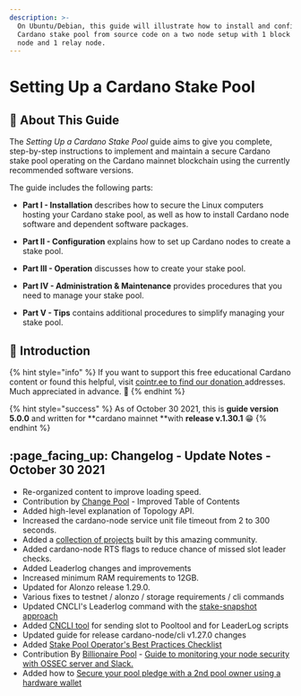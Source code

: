 ```yaml
---
description: >-
  On Ubuntu/Debian, this guide will illustrate how to install and configure a
  Cardano stake pool from source code on a two node setup with 1 block producer
  node and 1 relay node.
---
```


# Setting Up a Cardano Stake Pool

## :wrench: About This Guide

The *Setting Up a Cardano Stake Pool* guide aims to give you complete, step-by-step instructions to implement and maintain a secure Cardano stake pool operating on the Cardano mainnet blockchain using the currently recommended software versions.

The guide includes the following parts:

- **Part I - Installation** describes how to secure the Linux computers hosting your Cardano stake pool, as well as how to install Cardano node software and dependent software packages.

- **Part II - Configuration** explains how to set up Cardano nodes to create a stake pool.

- **Part III - Operation** discusses how to create your stake pool.

- **Part IV - Administration & Maintenance** provides procedures that you need to manage your stake pool.

- **Part V - Tips** contains additional procedures to simplify managing your stake pool.

## :tada: Introduction

{% hint style="info" %}
If you want to support this free educational Cardano content or found this helpful, visit [cointr.ee to find our donation ](https://cointr.ee/coincashew)addresses. Much appreciated in advance. :pray:
{% endhint %}

{% hint style="success" %}
As of October 30 2021, this is **guide version 5.0.0** and written for **cardano mainnet **with **release v.1.30.1** :grin:
{% endhint %}

## :page\_facing\_up: Changelog - **Update Notes -** **October 30 2021**

* Re-organized content to improve loading speed.
* Contribution by [Change Pool](https://change.paradoxicalsphere.com) - Improved Table of Contents
* Added high-level explanation of Topology API.
* Increased the cardano-node service unit file timeout from 2 to 300 seconds.
* Added a [collection of projects](./see-also.md#projects) built by this amazing community.
* Added cardano-node RTS flags to reduce chance of missed slot leader checks.
* Added Leaderlog changes and improvements
* Increased minimum RAM requirements to 12GB.
* Updated for Alonzo release 1.29.0.
* Various fixes to testnet  / alonzo / storage requirements / cli commands
* Updated CNCLI's Leaderlog command with the [stake-snapshot approach](./part-iii-operation/configuring-slot-leader-calculation.md)
* Added [CNCLI tool](./part-iii-operation/configuring-slot-leader-calculation.md) for sending slot to Pooltool and for LeaderLog scripts
* Updated guide for release cardano-node/cli v1.27.0 changes
* Added [Stake Pool Operator's Best Practices Checklist](./appendix-best-practices-checklist.md)
* Contribution By [Billionaire Pool](https://www.billionairepool.com) - [Guide to monitoring your node security with OSSEC server and Slack.](./part-v-tips/monitoring-node-security-using-ossec-server-and-slack.md)
* Added how to [Secure your pool pledge with a 2nd pool owner using a hardware wallet](./part-iii-operation/securing-your-stake-pool-using-a-hardware-wallet.md)